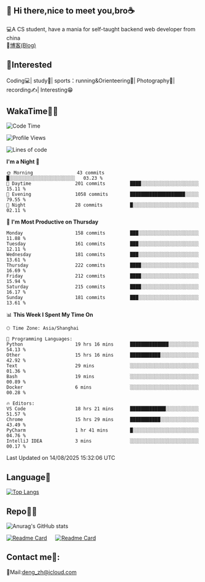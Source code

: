 👋 Hi there,nice to meet you,bro☕
---
💻A CS student, have a mania for self-taught backend web developer from china   
📌[博客(Blog)](https://github.com/HealUP/MyBlog)

 <!-- waka-box start -->
 <!-- waka-box end -->
 
🧲**Interested**
--
Coding💻| study📖| sports：running&Orienteering🏃‍| Photography📸| recording✍️| Interesting😁

WakaTime👨‍💻
---
<!--START_SECTION:waka-->
![Code Time](http://img.shields.io/badge/Code%20Time-3%2C437%20hrs%2016%20mins-blue)

![Profile Views](http://img.shields.io/badge/Profile%20Views-0-blue)

![Lines of code](https://img.shields.io/badge/From%20Hello%20World%20I%27ve%20Written-205.1%20thousand%20lines%20of%20code-blue)

**I'm a Night 🦉** 

```text
🌞 Morning                43 commits          █░░░░░░░░░░░░░░░░░░░░░░░░   03.23 % 
🌆 Daytime                201 commits         ████░░░░░░░░░░░░░░░░░░░░░   15.11 % 
🌃 Evening                1058 commits        ████████████████████░░░░░   79.55 % 
🌙 Night                  28 commits          █░░░░░░░░░░░░░░░░░░░░░░░░   02.11 % 
```
📅 **I'm Most Productive on Thursday** 

```text
Monday                   158 commits         ███░░░░░░░░░░░░░░░░░░░░░░   11.88 % 
Tuesday                  161 commits         ███░░░░░░░░░░░░░░░░░░░░░░   12.11 % 
Wednesday                181 commits         ███░░░░░░░░░░░░░░░░░░░░░░   13.61 % 
Thursday                 222 commits         ████░░░░░░░░░░░░░░░░░░░░░   16.69 % 
Friday                   212 commits         ████░░░░░░░░░░░░░░░░░░░░░   15.94 % 
Saturday                 215 commits         ████░░░░░░░░░░░░░░░░░░░░░   16.17 % 
Sunday                   181 commits         ███░░░░░░░░░░░░░░░░░░░░░░   13.61 % 
```


📊 **This Week I Spent My Time On** 

```text
🕑︎ Time Zone: Asia/Shanghai

💬 Programming Languages: 
Python                   19 hrs 16 mins      ██████████████░░░░░░░░░░░   54.13 % 
Other                    15 hrs 16 mins      ███████████░░░░░░░░░░░░░░   42.92 % 
Text                     29 mins             ░░░░░░░░░░░░░░░░░░░░░░░░░   01.36 % 
Bash                     19 mins             ░░░░░░░░░░░░░░░░░░░░░░░░░   00.89 % 
Docker                   6 mins              ░░░░░░░░░░░░░░░░░░░░░░░░░   00.28 % 

🔥 Editors: 
VS Code                  18 hrs 21 mins      █████████████░░░░░░░░░░░░   51.57 % 
Chrome                   15 hrs 29 mins      ███████████░░░░░░░░░░░░░░   43.49 % 
PyCharm                  1 hr 41 mins        █░░░░░░░░░░░░░░░░░░░░░░░░   04.76 % 
IntelliJ IDEA            3 mins              ░░░░░░░░░░░░░░░░░░░░░░░░░   00.17 % 
```


 Last Updated on 14/08/2025 15:32:06 UTC
<!--END_SECTION:waka-->

Language🚀
---
[![Top Langs](https://github-readme-stats.vercel.app/api/top-langs/?username=HealUP&layout=compact&hide_border=true)](https://github.com/HealUP)

Repo🧑‍💻
---
![Anurag's GitHub stats](https://github-readme-stats.vercel.app/api?username=HealUP&count_private=true&show_icons=true&theme=gruvbox&hide_border=true) 

[![Readme Card](https://github-readme-stats.vercel.app/api/pin/?username=HealUP&repo=InternetEy&theme=transparent)](https://github.com/HealUP/InternetEy) &emsp;
[![Readme Card](https://github-readme-stats.vercel.app/api/pin/?username=HealUP&repo=CampusExperience&theme=transparent)](https://github.com/HealUP/CampusExperience)


Contact me📱:
---
📮Mail:deng_zh@icloud.com  
